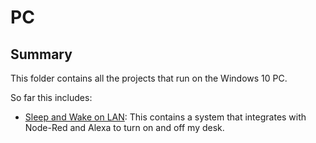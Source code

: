 # PC

## Summary

This folder contains all the projects that run on the Windows 10 PC.

So far this includes:
<!-- markdown-link-check-disable -->
- [Sleep and Wake on LAN](./Sleep-and-Wake-On-LAN-Node-Red-System/README.md): This contains a system that integrates with Node-Red and Alexa to turn on and off my desk.
<!-- markdown-link-check-enable -->
